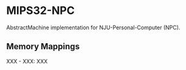 # MIPS32-NPC

AbstractMachine implementation for NJU-Personal-Computer (NPC).

## Memory Mappings

XXX - XXX: XXX